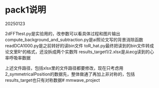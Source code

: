 # pack1说明

20250123

2dFFTtest.py是实验用的，改参数可以看具体过程和图片输出
compute_background_and_subtraction.py是ai照论文写的背景消除函数
readDCA1000.py是之前转好的读bin文件
toR_hat.py最终把读到的bin文件转成论文里R^的格式，还没拆成两个实数阵
results_target1/2.xlsx是从ecg读到的心率呼吸率数据

上述文件路径，包括xlsx里的文件路径都要修改，现在只考虑用2_symmetricalPosition的数据先，整体做通了再加上非对称的，包括results_target也只有对称数据# mmwave_project
